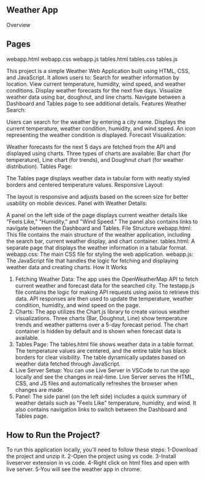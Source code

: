## Weather App
Overview

## Pages
webapp.html
webapp.css
webapp.js
tables.html
tables.css
tables.js

This project is a simple Weather Web Application built using HTML, CSS, and JavaScript. It allows users to:
Search for weather information by location.
View current temperature, humidity, wind speed, and weather conditions.
Display weather forecasts for the next five days.
Visualize weather data using bar, doughnut, and line charts.
Navigate between a Dashboard and Tables page to see additional details.
Features
Weather Search:

Users can search for the weather by entering a city name.
Displays the current temperature, weather condition, humidity, and wind speed.
An icon representing the weather condition is displayed.
Forecast Visualization:

Weather forecasts for the next 5 days are fetched from the API and displayed using charts.
Three types of charts are available: Bar chart (for temperature), Line chart (for trends), and Doughnut chart (for weather distribution).
Tables Page:

The Tables page displays weather data in tabular form with neatly styled borders and centered temperature values.
Responsive Layout:

The layout is responsive and adjusts based on the screen size for better usability on mobile devices.
Panel with Weather Details:

A panel on the left side of the page displays current weather details like "Feels Like," "Humidity," and "Wind Speed."
The panel also contains links to navigate between the Dashboard and Tables.
File Structure
webapp.html: This file contains the main structure of the weather application, including the search bar, current weather display, and chart container.
tables.html: A separate page that displays the weather information in a tabular format.
webapp.css: The main CSS file for styling the web application.
webapp.js: The JavaScript file that handles the logic for fetching and displaying weather data and creating charts.
How It Works
1. Fetching Weather Data:
The app uses the OpenWeatherMap API to fetch current weather and forecast data for the searched city.
The testapp.js file contains the logic for making API requests using axios to retrieve this data.
API responses are then used to update the temperature, weather condition, humidity, and wind speed on the page.
2. Charts:
The app utilizes the Chart.js library to create various weather visualizations.
Three charts (Bar, Doughnut, Line) show temperature trends and weather patterns over a 5-day forecast period.
The chart container is hidden by default and is shown when forecast data is available.
3. Tables Page:
The tables.html file shows weather data in a table format. The temperature values are centered, and the entire table has black borders for clear visibility.
The table dynamically updates based on weather data fetched through JavaScript.
4. Live Server Setup:
You can use Live Server in VSCode to run the app locally and see the changes in real-time.
Live Server serves the HTML, CSS, and JS files and automatically refreshes the browser when changes are made.
5. Panel:
The side panel (on the left side) includes a quick summary of weather details such as "Feels Like" temperature, humidity, and wind.
It also contains navigation links to switch between the Dashboard and Tables page.

## How to Run the Project?
To run this application locally, you'll need to follow these steps:
1-Download the project and unzip it.
2-Open the project using vs code.
3-Install liveserver extension in vs code.
4-Right click on html files and open with live server.
5-You will see the weather app in chrome.
